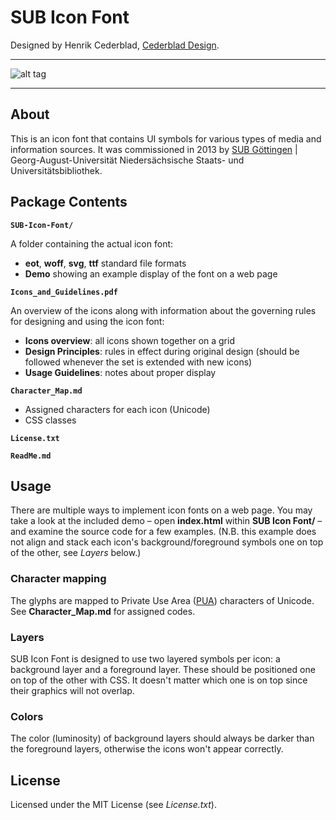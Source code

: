 # SUB Icon Font

Designed by Henrik Cederblad, [Cederblad Design](http://cederbladdesign.com).

---

![alt tag](https://raw.github.com/subugoe/sub-iconfont/master/Workfiles/_misc/SUB_Icon_Font_Splash_v1.png)

---

## About

This is an icon font that contains UI symbols for various types of media and information sources. It was commissioned in 2013 by [SUB Göttingen](http://www.sub.uni-goettingen.de) | Georg-August-Universität
Niedersächsische Staats- und Universitätsbibliothek.

## Package Contents

**`SUB-Icon-Font/`**

A folder containing the actual icon font:

- **eot**, **woff**, **svg**, **ttf** standard file formats
- **Demo** showing an example display of the font on a web page

**`Icons_and_Guidelines.pdf`**

An overview of the icons along with information about the governing rules for designing and using the icon font:

- **Icons overview**: all icons shown together on a grid
- **Design Principles**: rules in effect during original design (should be followed whenever the set is extended with new icons)
- **Usage Guidelines**: notes about proper display

**`Character_Map.md`**

- Assigned characters for each icon (Unicode)
- CSS classes

**`License.txt`**

**`ReadMe.md`**


## Usage

There are multiple ways to implement icon fonts on a web page. You may take a look at the included demo – open **index.html** within **SUB Icon Font/** – and examine the source code for a few examples. (N.B. this example does not align and stack each icon's background/foreground symbols one on top of the other, see *Layers* below.)

### Character mapping

The glyphs are mapped to Private Use Area ([PUA](http://en.wikipedia.org/wiki/Private_Use_Area)) characters of Unicode. See **Character_Map.md** for assigned codes.

### Layers

SUB Icon Font is designed to use two layered symbols per icon: a background layer and a foreground layer. These should be positioned one on top of the other with CSS. It doesn't matter which one is on top since their graphics will not overlap.

### Colors

The color (luminosity) of background layers should always be darker than the foreground layers, otherwise the icons won't appear correctly.

## License

Licensed under the MIT License (see *License.txt*).